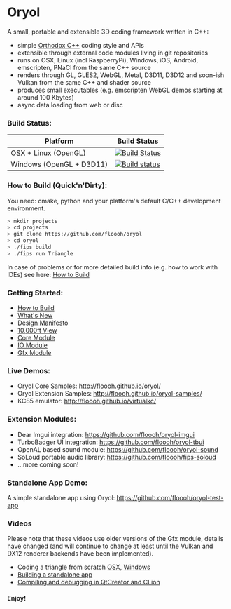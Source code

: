 # Oryol
 
A small, portable and extensible 3D coding framework written in C++:

- simple [Orthodox C++](https://gist.github.com/bkaradzic/2e39896bc7d8c34e042b) coding style and APIs
- extensible through external code modules living in git repositories
- runs on OSX, Linux (incl RaspberryPi), Windows, iOS, Android, emscripten, PNaCl from the same C++ source
- renders through GL, GLES2, WebGL, Metal, D3D11, D3D12 and
soon-ish Vulkan from the same C++ and shader source
- produces small executables (e.g. emscripten WebGL demos starting at around 100 Kbytes)
- async data loading from web or disc 

### Build Status:

|Platform|Build Status|
|--------|------|
|OSX + Linux (OpenGL)|[![Build Status](https://travis-ci.org/floooh/oryol.svg?branch=master)](https://travis-ci.org/floooh/oryol)|
|Windows (OpenGL + D3D11)|[![Build status](https://ci.appveyor.com/api/projects/status/hn5sup2y532h64jg/branch/master?svg=true)](https://ci.appveyor.com/project/floooh/oryol/branch/master)|

### How to Build (Quick'n'Dirty):

You need: cmake, python and your platform's default C/C++ development environment.

```bash
> mkdir projects
> cd projects
> git clone https://github.com/floooh/oryol
> cd oryol
> ./fips build
> ./fips run Triangle
```

In case of problems or for more detailed build info (e.g. how to work
with IDEs) see here: [How to Build](doc/BUILD.md)

### Getting Started:

* [How to Build](doc/BUILD.md)
* [What's New](doc/NEWS.md)
* [Design Manifesto](doc/DESIGN-MANIFESTO.md)
* [10,000ft View](doc/OVERVIEW.md)
* [Core Module](code/Modules/Core/README.md)
* [IO Module](code/Modules/IO/README.md)
* [Gfx Module](code/Modules/Gfx/README.md)

### Live Demos:

- Oryol Core Samples: http://floooh.github.io/oryol/
- Oryol Extension Samples: http://floooh.github.io/oryol-samples/
- KC85 emulator: http://floooh.github.io/virtualkc/

### Extension Modules:

- Dear Imgui integration: https://github.com/floooh/oryol-imgui
- TurboBadger UI integration: https://github.com/floooh/oryol-tbui
- OpenAL based sound module: https://github.com/floooh/oryol-sound
- SoLoud portable audio library: https://github.com/floooh/fips-soloud
- ...more coming soon!

### Standalone App Demo:

A simple standalone app using Oryol: https://github.com/floooh/oryol-test-app

### Videos 

Please note that these videos use older versions of the Gfx module, details
have changed (and will continue to change at least until the Vulkan and DX12
renderer backends have been implemented).

- Coding a triangle from scratch [OSX](http://www.youtube.com/watch?v=B5R0uE5IMZs), [Windows](http://www.youtube.com/watch?v=fcmOhvVd80o)
- [Building a standalone app](https://www.youtube.com/watch?v=z8nwrGh2Zsc)
- [Compiling and debugging in QtCreator and CLion](https://www.youtube.com/watch?v=Sp5TywYeNzE)

#### Enjoy! ####




